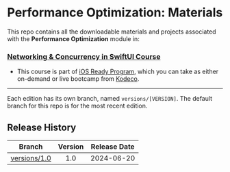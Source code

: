 # Performance Optimization: Materials



This repo contains all the downloadable materials and projects associated with the **Performance Optimization** module in:

### [Networking & Concurrency in SwiftUI Course](https://www.kodeco.com/ios/paths/networking-concurrency-swiftui)

- This course is part of [iOS Ready Program](https://www.kodeco.com/ios/programs/ios-ready), which you can take as either on-demand or live bootcamp from [Kodeco](https://www.kodeco.com).


---

Each edition has its own branch, named `versions/[VERSION]`. The default branch for this repo is for the most recent edition.


## Release History

| Branch                                                                                  | Version | Release Date |
| --------------------------------------------------------------------------------------- |:-------:|:------------:|
| [versions/1.0](https://github.com/kodecocodes/m3-poi-materials/tree/versions/1.0) | 1.0     | 2024-06-20  |
